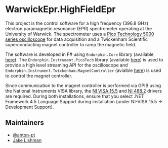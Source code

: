 # WarwickEpr.HighFieldEpr

This project is the control software for a high frequency (396.8 GHz) electron paramagnetic resonance (EPR) spectrometer
operating at the University of Warwick. The spectrometer uses a [Pico Technology 5000 series oscilloscope][PS5000] for
data acquisition and a Twickenham Scientific superconducting magnet controller to ramp the magnetic field.

The software is developed in F# using `Endorphin.Core` library (available [here][Endorphin.Core]). The 
`Endorphin.Instrument.PicoTech` library (available [here][Endorphin.Instrument.PicoTech]) is used to provide a high level
streaming API for the oscilloscope and `Endorphin.Instrument.Twickenham.MagnetController`
(avialble [here][Endorphin.Instrument.Twickenham.MagnetController]) is used to control the magnet controller.

Since communication to the magnet controller is performed via GPIB using the National Instruments VISA library, the
[NI VISA 15.5][NI-VISA] and [NI 488.2][NI-488.2] drivers are required. During both installations, ensure that you select
.NET Framework 4.5 Language Support during installation (under NI-VISA 15.5 -> Development Support).

## Maintainers

- [@anton-pt](https://twitter.com/anton-pt)
- [Jake Lishman](https://github.com/jakelishman)

[Endorphin.Core]: https://warwickepr.github.io/Endorphin.Core
[Endorphin.Instrument.PicoTech]: https://warwickepr.github.io/Endorphin.Instrument.PicoTech
[Endorphin.Instrument.Twickenham.MagnetController]: https://warwickepr.github.io/Endorphin.Instrument.Twickenham.MagnetController
[PS5000]: https://www.picotech.com/oscilloscope/5000/flexible-resolution-oscilloscope
[NI-VISA]: http://www.ni.com/download/ni-visa-15.5/5846/en/
[NI-488.2]: http://www.ni.com/download/ni-488.2-15.5/5859/en/